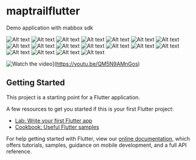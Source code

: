 # maptrailflutter

Demo application with mabbox sdk

 
![Alt text](https://github.com/ertcs/fluttter_mapbox/blob/master/screenshots/1.png)
![Alt text](https://github.com/ertcs/fluttter_mapbox/blob/master/screenshots/2.png)
![Alt text](https://github.com/ertcs/fluttter_mapbox/blob/master/screenshots/3.png)
![Alt text](https://github.com/ertcs/fluttter_mapbox/blob/master/screenshots/4.png)
![Alt text](https://github.com/ertcs/fluttter_mapbox/blob/master/screenshots/5.png)
![Alt text](https://github.com/ertcs/fluttter_mapbox/blob/master/screenshots/6.png)
![Alt text](https://github.com/ertcs/fluttter_mapbox/blob/master/screenshots/7.png)
![Alt text](https://github.com/ertcs/fluttter_mapbox/blob/master/screenshots/8.png)
![Alt text](https://github.com/ertcs/fluttter_mapbox/blob/master/screenshots/9.png)
![Alt text](https://github.com/ertcs/fluttter_mapbox/blob/master/screenshots/10.png)
![Alt text](https://github.com/ertcs/fluttter_mapbox/blob/master/screenshots/11.png)
![Alt text](https://github.com/ertcs/fluttter_mapbox/blob/master/screenshots/12.png)
![Alt text](https://github.com/ertcs/fluttter_mapbox/blob/master/screenshots/13.png)
![Alt text](https://github.com/ertcs/fluttter_mapbox/blob/master/screenshots/14.png)
![Alt text](https://github.com/ertcs/fluttter_mapbox/blob/master/screenshots/15.png)
![Alt text](https://github.com/ertcs/fluttter_mapbox/blob/master/screenshots/16.png)
![Alt text](https://github.com/ertcs/fluttter_mapbox/blob/master/screenshots/17.png)
![Alt text](https://github.com/ertcs/fluttter_mapbox/blob/master/screenshots/18.png)

![Watch the video](http://i3.ytimg.com/vi/QM5N9AMnGos/hqdefault.jpg)](https://youtu.be/QM5N9AMnGos)


## Getting Started

This project is a starting point for a Flutter application.

A few resources to get you started if this is your first Flutter project:

- [Lab: Write your first Flutter app](https://flutter.dev/docs/get-started/codelab)
- [Cookbook: Useful Flutter samples](https://flutter.dev/docs/cookbook)

For help getting started with Flutter, view our
[online documentation](https://flutter.dev/docs), which offers tutorials,
samples, guidance on mobile development, and a full API reference.
